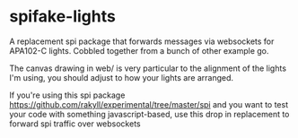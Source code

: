 # spifake-lights

A replacement spi package that forwards messages via websockets for APA102-C lights. Cobbled together from a bunch of other example go.

The canvas drawing in web/ is very particular to the alignment of the lights I'm using, you should adjust to how your lights are arranged.

If you're using this spi package https://github.com/rakyll/experimental/tree/master/spi and you want to test your code with something javascript-based, use this drop in replacement to forward spi traffic over websockets
